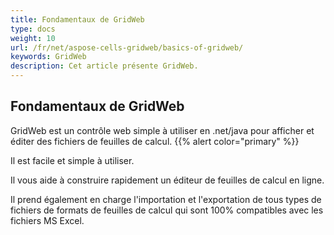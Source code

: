 ```yaml
---
title: Fondamentaux de GridWeb
type: docs
weight: 10
url: /fr/net/aspose-cells-gridweb/basics-of-gridweb/
keywords: GridWeb
description: Cet article présente GridWeb.
---
```

## Fondamentaux de GridWeb
GridWeb est un contrôle web simple à utiliser en .net/java pour afficher et éditer des fichiers de feuilles de calcul.
{{% alert color="primary" %}} 

Il est facile et simple à utiliser.

Il vous aide à construire rapidement un éditeur de feuilles de calcul en ligne.

Il prend également en charge l'importation et l'exportation de tous types de fichiers de formats de feuilles de calcul qui sont 100% compatibles avec les fichiers MS Excel.


